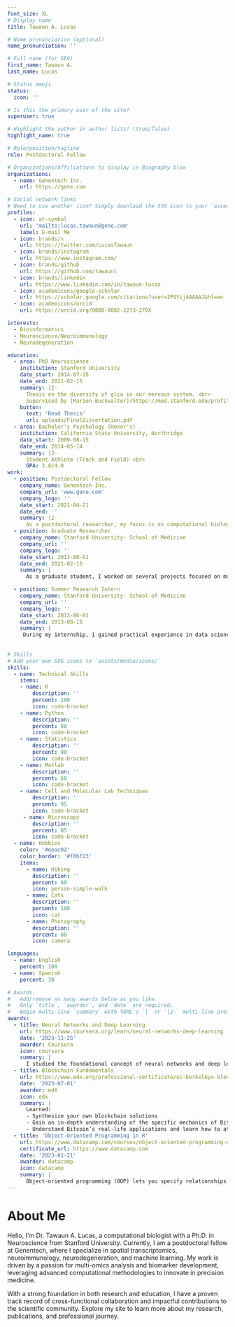 ```yaml
---
font_size: XL
# Display name
title: Tawaun A. Lucas

# Name pronunciation (optional)
name_pronunciation: ''

# Full name (for SEO)
first_name: Tawaun A.
last_name: Lucas

# Status emoji
status:
  icon: ''

# Is this the primary user of the site?
superuser: true

# Highlight the author in author lists? (true/false)
highlight_name: true

# Role/position/tagline
role: Postdoctoral Fellow

# Organizations/Affiliations to display in Biography blox
organizations:
  - name: Genentech Inc.
    url: https://gene.com

# Social network links
# Need to use another icon? Simply download the SVG icon to your `assets/media/icons/` folder.
profiles:
  - icon: at-symbol
    url: 'mailto:lucas.tawaun@gene.com'
    label: E-mail Me
  - icon: brands/x
    url: https://twitter.com/LucasTawaun
  - icon: brands/instagram
    url: https://www.instagram.com/
  - icon: brands/github
    url: https://github.com/tawaunl
  - icon: brands/linkedin
    url: https://www.linkedin.com/in/tawaun-lucas
  - icon: academicons/google-scholar
    url: https://scholar.google.com/citations?user=IPSYij4AAAAJ&hl=en
  - icon: academicons/orcid
    url: https://orcid.org/0000-0002-2273-270X

interests:
  - Bioinformatics
  - Neuroscience/Neuroimmunology
  - Neurodegeneration

education:
  - area: PhD Neuroscience
    institution: Stanford University
    date_start: 2014-07-15
    date_end: 2021-02-15
    summary: |2-
      Thesis on the diversity of glia in our nervous system. <br>
      Supervised by [Marion Buckwalter](https://med.stanford.edu/profiles/marion-buckwalter).
    button:
      text: 'Read Thesis'
      url: uploads/FinalDissertation.pdf
  - area: Bachelor's Psychology (Honor's)
    institution: California State University, Northridge
    date_start: 2009-08-15
    date_end: 2014-05-14
    summary: |2-
      Student-Athlete (Track and Field) <br>
      GPA: 3.8/4.0
work:
  - position: Postdoctoral Fellow
    company_name: Genentech Inc,
    company_url: 'www.gene.com'
    company_logo: ''
    date_start: 2021-04-21
    date_end: ''
    summary: |2-
      As a postdoctoral researcher, my focus is on computational biology, particularly examining the diverse functions of reactive astrocytes in neurodegeneration. I explore complex biological systems using computational and statistical modeling techniques. My research aims to analyze large omics datasets to gain insights into genetic mechanisms and pathways, with an emphasis on neuroscience and immunology.ng elit
  - position: Graduate Researcher
    company_name: Stanford University- School of Medicine
    company_url: ''
    company_logo: ''
    date_start: 2013-08-01
    date_end: 2021-02-15
    summary: |
      As a graduate student, I worked on several projects focused on molecular biology and transcriptomics. One project examined glial cells in the spleen and their role in neuroimmune communication during CNS injury. I designed experiments, analyzed data, and presented the findings at scientific conferences.

  - position: Summer Research Intern
    company_name: Stanford University- School of Medicine
    company_url: ''
    company_logo: ''
    date_start: 2013-06-01
    date_end: 2013-08-15
    summary: |
     During my internship, I gained practical experience in data science and neurology. I explored GABA's role in decision-making, created MATLAB tasks, and conducted fMRI scans. This experience laid a strong foundation for my career in neurobiology and computational science.
      
    
# Skills
# Add your own SVG icons to `assets/media/icons/`
skills:
  - name: Technical Skills
    items:
    - name: R
        description: ''
        percent: 100
        icon: code-bracket
    - name: Python 
        description: ''
        percent: 80
        icon: code-bracket
    - name: Statistics
        description: ''
        percent: 90
        icon: code-bracket
    - name: Matlab
        description: ''
        percent: 60
        icon: code-bracket
    - name: Cell and Molecular Lab Techniques
        description: ''
        percent: 95
        icon: code-bracket
     - name: Microscopy
        description: ''
        percent: 85
        icon: code-bracket
  - name: Hobbies
    color: '#eeac02'
    color_border: '#f0bf23'
    items:
      - name: Hiking
        description: ''
        percent: 60
        icon: person-simple-walk
      - name: Cats
        description: ''
        percent: 100
        icon: cat
      - name: Photography
        description: ''
        percent: 80
        icon: camera

languages:
  - name: English
    percent: 100
  - name: Spanish
    percent: 30

# Awards.
#   Add/remove as many awards below as you like.
#   Only `title`, `awarder`, and `date` are required.
#   Begin multi-line `summary` with YAML's `|` or `|2-` multi-line prefix and indent 2 spaces below.
awards:
  - title: Neural Networks and Deep Learning
    url: https://www.coursera.org/learn/neural-networks-deep-learning
    date: '2023-11-25'
    awarder: Coursera
    icon: coursera
    summary: |
      I studied the foundational concept of neural networks and deep learning. By the end, I was familiar with the significant technological trends driving the rise of deep learning; build, train, and apply fully connected deep neural networks; implement efficient (vectorized) neural networks; identify key parameters in a neural network’s architecture; and apply deep learning to your own applications.
  - title: Blockchain Fundamentals
    url: https://www.edx.org/professional-certificate/uc-berkeleyx-blockchain-fundamentals
    date: '2023-07-01'
    awarder: edX
    icon: edx
    summary: |
      Learned:
      - Synthesize your own blockchain solutions
      - Gain an in-depth understanding of the specific mechanics of Bitcoin
      - Understand Bitcoin’s real-life applications and learn how to attack and destroy Bitcoin, Ethereum, smart contracts and Dapps, and alternatives to Bitcoin’s Proof-of-Work consensus algorithm
  - title: 'Object-Oriented Programming in R'
    url: https://www.datacamp.com/courses/object-oriented-programming-with-s3-and-r6-in-r
    certificate_url: https://www.datacamp.com
    date: '2023-01-21'
    awarder: datacamp
    icon: datacamp
    summary: |
      Object-oriented programming (OOP) lets you specify relationships between functions and the objects that they can act on, helping you manage complexity in your code. This is an intermediate level course, providing an introduction to OOP, using the S3 and R6 systems. S3 is a great day-to-day R programming tool that simplifies some of the functions that you write. R6 is especially useful for industry-specific analyses, working with web APIs, and building GUIs.
---
```


# About Me

Hello, I'm Dr. Tawaun A. Lucas, a computational biologist with a Ph.D. in Neuroscience from Stanford University. Currently, I am a postdoctoral fellow at Genentech, where I specialize in spatial transcriptomics, neuroimmunology, neurodegeneration, and machine learning. My work is driven by a passion for multi-omics analysis and biomarker development, leveraging advanced computational methodologies to innovate in precision medicine.

With a strong foundation in both research and education, I have a proven track record of cross-functional collaboration and impactful contributions to the scientific community. Explore my site to learn more about my research, publications, and professional journey.
